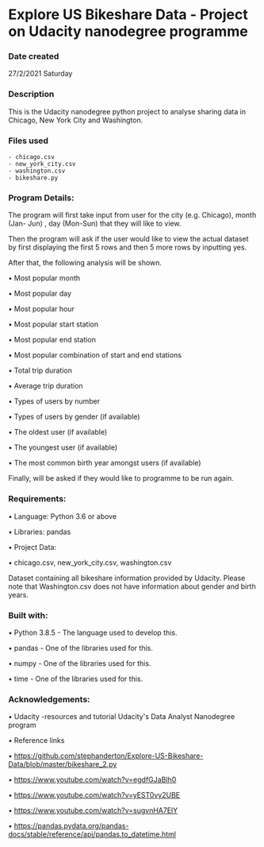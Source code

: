 # Explore US Bikeshare Data - Project on Udacity nanodegree programme

### Date created
27/2/2021 Saturday


### Description
This is the Udacity nanodegree python project to analyse sharing data in Chicago, New York City and Washington.

### Files used
    - chicago.csv
    - new_york_city.csv
    - washington.csv
    - bikeshare.py

### Program Details:

The program will first take input from user for the city (e.g. Chicago), month (Jan- Jun) , day (Mon-Sun) that they will like to view.

Then the program will ask if the user would like to view the actual dataset by first displaying the first 5 rows and then 5 more rows by inputting yes.

After that, the following analysis will be shown.

• Most popular month

• Most popular day

• Most popular hour

• Most popular start station

• Most popular end station

• Most popular combination of start and end stations

• Total trip duration

• Average trip duration

• Types of users by number

• Types of users by gender (if available)

• The oldest user (if available)

• The youngest user (if available)

• The most common birth year amongst users (if available)

Finally, will be asked if they would like to programme to be run again.    

### Requirements:
• Language: Python 3.6 or above

• Libraries: pandas

• Project Data:

• chicago.csv, new_york_city.csv, washington.csv

Dataset containing all bikeshare information provided by Udacity. Please note that Washington.csv does not have information about gender and birth years.

### Built with:

• Python 3.8.5 - The language used to develop this.

• pandas - One of the libraries used for this.

• numpy - One of the libraries used for this.

• time - One of the libraries used for this.

### Acknowledgements:

• Udacity -resources and tutorial Udacity's Data Analyst Nanodegree program

• Reference links

• https://github.com/stephanderton/Explore-US-Bikeshare-Data/blob/master/bikeshare_2.py

• https://www.youtube.com/watch?v=egdfGJaBIh0

• https://www.youtube.com/watch?v=yEST0vy2UBE

• https://www.youtube.com/watch?v=sugvnHA7ElY

• https://pandas.pydata.org/pandas-docs/stable/reference/api/pandas.to_datetime.html
